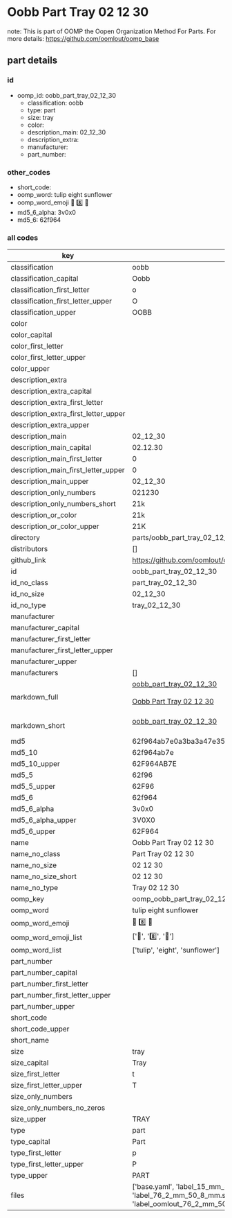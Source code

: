 # Oobb Part Tray 02 12 30  

note: This is part of OOMP the Oopen Organization Method For Parts. For more details: https://github.com/oomlout/oomp_base

##  part details





### id
* oomp_id: oobb_part_tray_02_12_30
  * classification: oobb
  * type: part
  * size: tray
  * color: 
  * description_main: 02_12_30
  * description_extra: 
  * manufacturer: 
  * part_number: 

### other_codes
* short_code: 
* oomp_word: tulip eight sunflower
* oomp_word_emoji :tulip: :eight: :sunflower:
* md5_6_alpha: 3v0x0
* md5_6: 62f964

### all codes 
| key | value |  
| --- | --- |  
| classification | oobb |  
| classification_capital | Oobb |  
| classification_first_letter | o |  
| classification_first_letter_upper | O |  
| classification_upper | OOBB |  
| color |  |  
| color_capital |  |  
| color_first_letter |  |  
| color_first_letter_upper |  |  
| color_upper |  |  
| description_extra |  |  
| description_extra_capital |  |  
| description_extra_first_letter |  |  
| description_extra_first_letter_upper |  |  
| description_extra_upper |  |  
| description_main | 02_12_30 |  
| description_main_capital | 02.12.30 |  
| description_main_first_letter | 0 |  
| description_main_first_letter_upper | 0 |  
| description_main_upper | 02_12_30 |  
| description_only_numbers | 021230 |  
| description_only_numbers_short | 21k |  
| description_or_color | 21k |  
| description_or_color_upper | 21K |  
| directory | parts/oobb_part_tray_02_12_30 |  
| distributors | [] |  
| github_link | https://github.com/oomlout/oomlout_oomp_part_src/tree/main/parts/oobb_part_tray_02_12_30/working |  
| id | oobb_part_tray_02_12_30 |  
| id_no_class | part_tray_02_12_30 |  
| id_no_size | 02_12_30 |  
| id_no_type | tray_02_12_30 |  
| manufacturer |  |  
| manufacturer_capital |  |  
| manufacturer_first_letter |  |  
| manufacturer_first_letter_upper |  |  
| manufacturer_upper |  |  
| manufacturers | [] |  
| markdown_full | [oobb_part_tray_02_12_30](https://github.com/oomlout/oomlout_oomp_part_src/tree/main/parts/oobb_part_tray_02_12_30/working)<br>[](https://github.com/oomlout/oomlout_oomp_part_src/tree/main/parts/oobb_part_tray_02_12_30/working)<br>[Oobb Part Tray 02 12 30](https://github.com/oomlout/oomlout_oomp_part_src/tree/main/parts/oobb_part_tray_02_12_30/working)<br><br> |  
| markdown_short | [oobb_part_tray_02_12_30](https://github.com/oomlout/oomlout_oomp_part_src/tree/main/parts/oobb_part_tray_02_12_30/working)<br><br> |  
| md5 | 62f964ab7e0a3ba3a47e35c201202541 |  
| md5_10 | 62f964ab7e |  
| md5_10_upper | 62F964AB7E |  
| md5_5 | 62f96 |  
| md5_5_upper | 62F96 |  
| md5_6 | 62f964 |  
| md5_6_alpha | 3v0x0 |  
| md5_6_alpha_upper | 3V0X0 |  
| md5_6_upper | 62F964 |  
| name | Oobb Part Tray 02 12 30 |  
| name_no_class | Part Tray 02 12 30 |  
| name_no_size | 02 12 30 |  
| name_no_size_short | 02 12 30 |  
| name_no_type | Tray 02 12 30 |  
| oomp_key | oomp_oobb_part_tray_02_12_30 |  
| oomp_word | tulip eight sunflower |  
| oomp_word_emoji | :tulip: :eight: :sunflower: |  
| oomp_word_emoji_list | [':tulip:', ':eight:', ':sunflower:'] |  
| oomp_word_list | ['tulip', 'eight', 'sunflower'] |  
| part_number |  |  
| part_number_capital |  |  
| part_number_first_letter |  |  
| part_number_first_letter_upper |  |  
| part_number_upper |  |  
| short_code |  |  
| short_code_upper |  |  
| short_name |  |  
| size | tray |  
| size_capital | Tray |  
| size_first_letter | t |  
| size_first_letter_upper | T |  
| size_only_numbers |  |  
| size_only_numbers_no_zeros |  |  
| size_upper | TRAY |  
| type | part |  
| type_capital | Part |  
| type_first_letter | p |  
| type_first_letter_upper | P |  
| type_upper | PART |  
| files | ['base.yaml', 'label_15_mm_30_mm.pdf', 'label_15_mm_30_mm.svg', 'label_76_2_mm_50_8_mm.pdf', 'label_76_2_mm_50_8_mm.svg', 'label_oomlout_76_2_mm_50_8_mm.pdf', 'label_oomlout_76_2_mm_50_8_mm.svg', 'readme.md', 'working.json', 'working.yaml'] |  
